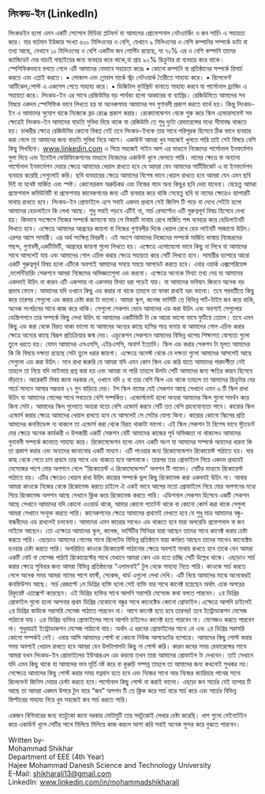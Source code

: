 ## লিংকড-ইন (LinkedIn)

লিংকডইন হলো এমন একটি স্যোসাল মিডিয়া প্লাটফর্ম যা আমাদের প্রোফেশনাল নেটও্যার্কিং ও জব সার্চিং এ সহায়তা করে। যার বর্তমান ইউজার সংখ্যা ৫০০ মিলিওনের ও বেশি, যেখানে ৯ মিলিওনের ও বেশি কম্পানির সম্পর্কে ডাটা বা তথ্য আছে, যেখানে ১০ মিলিওনের ও বেশি একটিভ জব পোস্টিং রয়েছে, যা ৭০% এর ও বেশি কম্পানি তাদের ক্যান্ডিডেট দের যাচাই বাছাইয়ের জন্য ব্যবহার করে থাকে,যা প্রায় ৯২% রিক্রুটার রা ব্যবহার করে থাকে।
স্পেসিফিকভাবে বলতে গেলে এটি আমাদের যেভাবে সহায়তা করেঃ
•	কোনো কম্পানি বা প্রতিষ্ঠানের সম্পর্কে রিসার্চ করতে এবং এপ্লাই করতে।
•	লোকাল এবং গ্লোবাল মার্কে স্ট্রং নেটওয়ার্ক তৈরীতে সাহায্য করে। 
•	রিলেভেন্ট আর্টিকেল,পোস্ট এ একসেস পেতে সাহায্য করে। 
•	ডিজিটাল ফুটপ্রিন্ট বানাতে সাহায্য করবে যা পার্সোনাল ব্র্যান্ডিং এ সহায়তা করে।
লিংকড-ইন এর সাথে রেজিউমির বড় পার্থক্য হলো আকারের বা ব্যাপ্তির। রেজিউমিতে আমাদের সব বিষয়ে একদম স্পেসিফিক ভাবে লিখতে হয় যা অনেকসময় আমাদের সব গুণাবলী প্রকাশ করতে ব্যার্থ হয়। কিন্তু লিংকড-ইন এ আমাদের সুযোগ থাকে নিজেকে ব্রড রেঞ্জে প্রকাশ করার। রেকোমেন্ডেশন থেকে শুরু করে স্কিল এন্ডোরসমেন্ট সব ক্ষেত্রেই লিংকড-ইন আমাদের বাড়তি সুবিধা দিয়ে থাকে যা রেজিউমি তে শুধু দুটো রেফারেন্সের মধ্যে সীমাবদ্ধ থাকতে হয়। চাকরীর ক্ষেত্রে রেজিউমির কোনো বিকপ্ল নেই তবে লিংকড-ইনকে তার সাথে পরিপূরক হিসেবে ঠিক ভাবে ব্যবহার করা গেলে তা আমাদের জন্য বাড়তি সুবিধা নিয়ে আসে।
একাউন্ট আমরা খুব সহজেই খুলতে পারি তাই সেই বিষয়ে বেশি কিছু লিখছিনা। 
www.linkedin.com  এ গিয়ে সহজেই সাইন আপ এর মাধ্যমে নিজেদের পার্সোনাল ইনফর্মেশন গুলা দিয়ে এবং ইমেইল ভেরিফিকেশনের মাধ্যমে নিজেদের একাউন্ট খুলে ফেলতে পারি। নামের ক্ষেত্রে বা অন্যান্য পার্সোনাল ইনফর্মেশন দেয়ার ক্ষেত্রে আমাদের খেয়াল রাখতে হবে যে আমরা যেন আমাদের সার্টিফিকেট এ যা ইনফর্মেশন ব্যবহার করেছি সেগুলোই করি। ছবি ব্যবহারের ক্ষেত্রে আমাদের বিশেষ ভাবে খেয়াল রাখতে হবে আমরা যেন এমন ছবি দিই যা যথেষ্ট মার্জিত এবং স্পষ্ট। কোনোরকম অরুচিকর এবং নিজের বাদে অন্য কিছুর ছবি দেয়া যাবেনা। যেহেতু আমরা প্রফেশনাল কমিউনিটি বা প্রফেশনার কানেকশনের জন্য এটি ব্যবহার করে থাকি সেহেতু ছবি বা নামের ক্ষেত্রেও ব্যাপারটি মাথায় রাখতে হবে। 
লিংকড-ইন প্রোফাইলে এসে সবাই একদম প্রথমে সেই জিনিস টি পড়ে বা দেখে সেইটা হলো আমাদের হেডলাইনে কি লেখা আছে। শুধু সবাই পড়বে এটিই না, সার্চ রেসাল্টেও এটি গুরুত্বপূর্ন বিষয় হিসেবে দেখা হয়। কিভাবে সংক্ষেপে নিজের সম্পর্কে জানানো যায় সে বিষয়টি মাথায় রেখে মার্জিত শব্দ ব্যবহার করে হেডিলাইনটি লিখতে হবে। এক্ষেত্রে আমাদের আগ্রহের জায়গা বা নিজের গুণাবলীর দিকে খেয়াল রেখে হেড লাইনটি সাজানো উচিৎ।
এরপর আসে সামারী। এর অর্থ সংক্ষিপ্ত বিবরনী। এই অংশে আমাদের নিজেদের সম্পর্কে মার্জিত ভাষায় নিজেরদের পছন্দ, গুণাবলী,একটিভিটি, আগ্রহের জায়গা গুলো লিখতে হয়। এক্ষেত্রে এলোমেলো ভাবে কিছু না লিখে যা আমাদের সাথে আসলেই যায় এবং আমাদের গোল এচিভ করার ক্ষেত্রে সহায়তা করে সেটি লিখতে হবে। সামারীর ব্যাপারে আরো একটি গুরুত্বপূর্ন বিষয় হলো এটিকে অবশ্যই আমাদের সময়ে সময়ে আপডেট করতে হবে। 
এবার ওয়ার্ক এক্সপেরিয়েন্স ,ভলেন্টিয়ারিং সেকশনে আমরা নিজেদের অভিজ্ঞতাগুলা এড করবো। এক্ষেত্রে অনেকে মিথ্যা তথ্য দেয় যা আমাদের একদমই উচিৎ না কারন এটি একসময় না একসময় মিথ্যা ধরা পড়েই যায়। যা আমাদের ভবিষ্যৎ জিবনে অনেক বড় প্রভাব ফেলে। আমাদের যদি ওখানে কিছু এড করার না থাকে তাহলে তা ফাকা রাখাই বরং ভালো। তবে পরবর্তীতে কিছু করে তারপর সেগুলো এড করার চেষ্টা করা টা ভালো।
আমরা স্কুল, কলেজ ভার্সিটি তে বিভিন্ন পার্ট-টাইম জব করে থাকি, অনেক সংগঠনের সাথে কাজ করে থাকি। সেগুলো সেকশন ভেদে আমাদের এড করা উচিৎ এবং অবশ্যই সেগুলোর ডেস্ক্রিপশনে তার সম্পর্কে কিছু লেখা উচিৎ যা আমাদের একটিভিটি টা কে আরো ভালো ভাবে ফুটিয়ে তোলে। তবে এমন কিছু এড করা থেকে বিরত থাকা ভালো যা আমাদের অন্যের কাছে হাসির পাত্র বানায় বা আমাদের গোল এচিভ করার ক্ষেত্রে অন্যের কাছে বিরূপ প্রতিক্রিয়ার জন্ম দেয়।
এডুকেশন সেকশনে আমাদের বিভিন্ন ধাপের শিক্ষাগত যোগ্যতা গুলো তুলে ধরতে হয়। যেমন আমাদের এসএসসি, এইচএসসি, অনার্স ইত্যাদি। 
স্কিল এড করার সেকশন টা মূলত আমাদের কি কি বিষয়ে দক্ষতা রয়েছে সেটা তুলে ধরার জায়গা। এক্ষেত্রে অনেস্ট থেকে যে দক্ষতা গুলো আমাদের আসলেই আছে সেগুলো এড করা উচিৎ। মনে রাখা জরুরি যে আমরা যদি এমন কোন স্কিল এড করি যাতে আমাদের পারদর্শীতা নেই তাহলে তা নিয়ে যদি ভাইভায় প্রশ্ন করা হয় এবং আমরা না পারি তাহলে উলটা সেটি আমাদের জন্য ক্ষতির কারন হিসেবে দাঁড়াবে। আরেকটি বিষয় জানা দরকার যে, ওখানে যদি ৫ বা তার বেশি স্কিল এড  থাকে তাহলে তা আমাদের রিক্রুটার দের সার্চে সামনে আসার সম্ভবনা ২৭ গুন বাড়িয়ে দেয়। টপ স্কিল নামের যেই সেকশন আছে সেখানে এমন ৩ টি স্কিল রাখা উচিৎ যা আমাদের গোলের সাথে সবচেয়ে বেশি সম্পর্কিত।
এন্ডোর্সমেন্ট হলো অন্যরা আমাদের স্কিল গুলো সমর্থন করে কিনা সেটা। আমাদের স্কিল গুলোতে অন্যরা যতো বেশি এন্ডোর্স করবে সেটি তত বেশি গ্রহনযোগ্যতা পাবে। কারোর স্কিল এন্ডোর্স করার ক্ষেত্রে আমাদের খেয়াল রাখতে হবে যে আসলেই সে সেটার যোগ্য কিনা। কারোর কোনো স্কিলের প্রতি আমাদের কনফিডেন্স না থাকলে তা এন্ডোর্স করা থেকে বিরত থাকাটা ভালো। 
এই স্কিল সেকশন টা বিশেষ ভাবে স্ট্যুডেন্ট দের ক্ষেত্রে অনেক কার্যকরী ও উপকারী একটি সেকশন যেটি আমাদের কাজের পূর্ব অভিজ্ঞতা না থাকলেও আমাদের গুনাবলী সম্পর্কে জানাতে সাহায্য করে। 
রিকোমেন্ডেশন হলো এমন একটি অংশ যা আমাদের সম্পর্কে অন্যদের ধারনা কি তা প্রকাশ করার এবং অন্যদের জানানোর একটি মাধ্যম। এটি পাওয়ার জন্য রিকোমেন্ডেশন রিকোয়েস্ট পাঠাতে হয়। যার কাছ থেকে পেতে চান প্রথমে তার সাথে এড থাকতে হবে আপনাকে। তারপর তার প্রোফাইলে গিয়ে একদম প্রথমেই মেসেজের পাশে মোর অপশনে গেলে “রিকোয়েস্ট এ রিকোমেন্ডেশন” অপশন টি পাবেন। সেটির মাধ্যমে রিকোয়েস্ট পাঠাতে হয়। এটির ক্ষেত্রেও খেয়াল রাখা উচিৎ কারোর সম্পর্কে ভুল কিছু রিকোমেন্ড করা একদমই উচিৎ না। 
আবার আমরা কাওকে নিজের থেকে রিকোমেন্ড করতে চাইলে ঐ একই ভাবে আগের মতো প্রোফাইলে গিয়ে মোর অপশনের মধ্যে গিয়ে রিকোমেন্ড অপশন আছে সেখানে ক্লিক করে রিকোমেন্ড করতে পারি।
এডিশনাল সেকশন হিসেবে একটি সেকশন আছে সেখানে আমাদের যদি কোনো এওয়ার্ড থাকে, আমার কোনো প্যাটেন্ট থাকে বা কোনো কোর্স করা থাকে সেগুলা আমরা সেখানে সংযুক্ত করতে পারি। 
কানেকশনের ক্ষেত্রে আমাদের প্রথমেই দেখতে হবে যে শুধু মাত্র আমাদের বন্ধু-বান্ধবীদের এড রাখলেই চলবেনা। আমাদের এমন কারোর সাথেও এড থাকতে হবে যারা অলরেডি প্রফেশনাল বা জব লাইফে আছেন। তো এক্ষেত্রে আমাদের স্কুল, কলেজ, ভার্সিটির সিনিয়র যারা আছেন তাদের সাথে কানেক্ট করার চেষ্টা করতে পারি। এছাড়াও আমাদের গোলের সাথে রিলেটেড বিভিন্ন প্রতিষ্ঠানে যারা কর্মরত আছেন তাদের সাথেও কানেক্টেড হওয়ার চেষ্টা করতে পারি। অপরিচিত কাওকে রিকোয়েস্ট পাঠানোর ক্ষেত্রে অবশ্যই মাথায় রাখতে হবে তাকে যেন আমরা একটি নোট বা মেসেজ পাঠাই রিকোয়েস্টের সাথে যেখানে আমরা কেন এড হতে চাচ্ছি সেটি উল্লেখ থাকে। 
এছাড়াও সার্চ করার ক্ষেত্রে সুবিধার জন্য আমরা বিভিন্ন প্রতিষ্ঠানের “এলামনাই” টুল থেকে সাহায্য নিতে পারি। 
কাওকে সার্চ করতে গেলে অনেক সময় আমরা নামের পাশে ফার্স্ট, সেকেন্ড, থার্ড এগুলো লেখা দেখি। এটি নিয়ে আমাদের মাঝে অনেকেরই কনফিউশন আছে। সার্চ রেজাল্টে ১ম ডিগ্রির ব্যক্তি হলো সেই ব্যক্তি যার সাথে কানেক্ট হয়েছেন অর্থাৎ একে অপরের রিকুয়েষ্ট এ্যাক্সেপ্ট করেছেন। এই ডিগ্রির ব্যক্তির সাথে আপনি সরাসরি মেসেজে কথা বলতে পারবেন। ২য় ডিগ্রির প্রোফাইল গুলো হলো আপনার প্রথম ডিগ্রির যেকোনো বন্ধুর সাথে কানেক্টেড কোনো প্রোফাইল।এক্ষেত্রে আপনি চাইলেই ২য় ডিগ্রির কাউকে সরাসরি মেসেজ পাঠাতে পারবেন না। আগে কানেক্ট হতে হবে তারপর! তবে ইন্ট্রোডাকশন মেসেজ পাঠানো যায়। ৩য় ডিগ্রির ব্যক্তির প্রোফাইলের সাথে আপনি চাইলেও কানেক্ট হতে পারবেন না। মেসেজও করতে পারবেন না। শুধুমাত্রই ইন্ট্রোডাকশন মেসেজ পাঠানো যায়। অর্থাৎ এ ধরনের প্রোফাইলের সাথে ১ম এবং ২য় ডিগ্রির সরাসরি কোনো সম্পর্কই নেই।
এবার আসি আমাদের পোস্ট বা কোনো নিউজ আপডেটের ব্যাপারে। আমাদের কিছু পোস্ট করার সময় অবশ্যই খেয়াল রাখতে হবে আমরা যেন উলটাপালটা কিছু না পোস্ট করি। কারন জবের সময় রেফারেন্সের সাথে আমরা যখন লিংকড-ইন প্রোফাইলের ইউআরএল এড করবো তখন তারা আমাদের প্রোফাইল টা দেখবেন। তাই সেখানে যদি এমন কিছু থাকে যা আমাদের ভাব মূর্তি নষ্ট করে বা কুরুচি সম্পন্ন তাহলে তা আমাদের জন্য কখনোই সুখকর নয়। সেক্ষেত্রে আমাদের কিছু পোস্ট করার সময় যত্নবান হতে হবে এবং নিজের সাথে আর নিজের ক্যারিয়ার পাথের সাথে রিলেভেন্ট জিনিস দেয়ার চেস্টা করতে হবে।পার্সোনাল কিছু পোস্ট না করাই ভালো।
এছাড়া জব সার্চের যেই ব্যাপার টি আছে তা আমরা একদম উপরে টুল বারে “জব” অপশন টি তে ক্লিক করে সার্চ বারে সার্চ করে এবং সার্চের বিভিন্ন ফিল্টারের সাহায্য নিয়ে খুব সহজেই জব সার্চ করতে পারি। 

একজন বিগিনারের জন্য যতটুকো জানা দরকার মোটামুটি তার সবটুকোই লেখার চেষ্টা করেছি। ধাপ গুলো মেইনটেইন করে একাউন্ট খুলে সেটির সাথে মিলিয়ে মিলিয়ে কাজ করলে আশা করি সবাই অনেক সুন্দর করে বুঝতে পারবেন। 





Written by-</br>
Mohammad Shikhar </br>
Department of EEE (4th Year) </br>
Hajee Mohammad Danesh Science and Technology University </br>
E-Mail: shikharali13@gmail.com </br>
LinkedIn: www.linkedin.com/in/mohammadshikharali </br>
